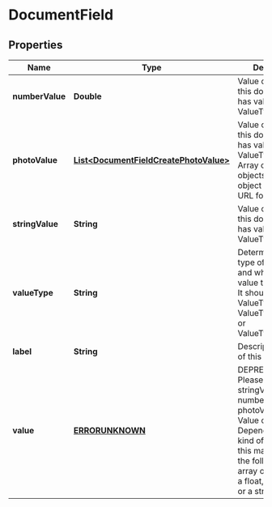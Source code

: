 
# DocumentField

## Properties
Name | Type | Description | Notes
------------ | ------------- | ------------- | -------------
**numberValue** | **Double** | Value of this field if this document field has valueType: ValueType_Number. |  [optional]
**photoValue** | [**List&lt;DocumentFieldCreatePhotoValue&gt;**](DocumentFieldCreatePhotoValue.md) | Value of this field if this document field has valueType: ValueType_Photo. Array of photo objects where each object contains a URL for a photo. |  [optional]
**stringValue** | **String** | Value of this field if this document field has valueType: ValueType_String. |  [optional]
**valueType** | **String** | Determines the type of this field and what type of value this field has. It should be either ValueType_Number, ValueType_String, or ValueType_Photo. | 
**label** | **String** | Descriptive name of this field. | 
**value** | [**ERRORUNKNOWN**](ERRORUNKNOWN.md) | DEPRECATED: Please use stringValue, numberValue, or photoValue instead. Value of this field. Depending on what kind of field it is, this may be one of the following: an array of image urls, a float, an integer, or a string. |  [optional]




